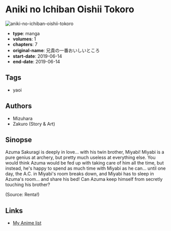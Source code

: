 # Aniki no Ichiban Oishii Tokoro

![aniki-no-ichiban-oishii-tokoro](https://cdn.myanimelist.net/images/manga/2/239332.jpg)

-   **type**: manga
-   **volumes**: 1
-   **chapters**: 7
-   **original-name**: 兄貴の一番おいしいところ
-   **start-date**: 2019-06-14
-   **end-date**: 2019-06-14

## Tags

-   yaoi

## Authors

-   Mizuhara
-   Zakuro (Story & Art)

## Sinopse

Azuma Sakuragi is deeply in love... with his twin brother, Miyabi! Miyabi is a pure genius at archery, but pretty much useless at everything else. You would think Azuma would be fed up with taking care of him all the time, but instead, he's happy to spend as much time with Miyabi as he can... until one day, the A.C. in Miyabi's room breaks down, and Miyabi has to sleep in Azuma's room... and share his bed! Can Azuma keep himself from secretly touching his brother?

(Source: Renta!)

## Links

-   [My Anime list](https://myanimelist.net/manga/132419/Aniki_no_Ichiban_Oishii_Tokoro)
